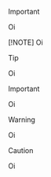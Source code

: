 > [!IMPORTANT]
> Oi
>
> [!NOTE]
> Oi

> [!TIP]
> Oi

> [!IMPORTANT]
> Oi

> [!WARNING]
> Oi

> [!CAUTION]
> Oi
